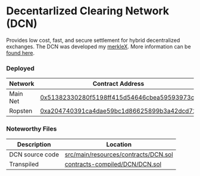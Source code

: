 # Decentarlized Clearing Network (DCN)

Provides low cost, fast, and secure settlement for hybrid decentralized exchanges. The DCN was developed my [merkleX](https://merklex.io). More information can be [found here](https://merklex.io/blog/decentralized-clearing-network/).


### Deployed

| Network | Contract Address |
| -- | -- |
| Main Net | [0x51382330280f5198ff415d54646cbea59593973c](https://etherscan.io/address/0x51382330280f5198ff415d54646cbea59593973c) |
| Ropsten | [0xa204740391ca4dae59bc1d86625899b3a42dcd72](https://ropsten.etherscan.io/address/0xa204740391ca4dae59bc1d86625899b3a42dcd72) |

### Noteworthy Files

| Description | Location |
| -- | -- |
| DCN source code | [src/main/resources/contracts/DCN.sol](src/main/resources/contracts/DCN.sol) |
| Transpiled | [contracts-compiled/DCN/DCN.sol](contracts-compiled/DCN/DCN.sol) |
